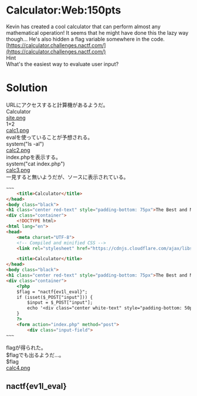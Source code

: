 # Calculator:Web:150pts
Kevin has created a cool calculator that can perform almost any mathematical operation! It seems that he might have done this the lazy way though... He's also hidden a flag variable somewhere in the code.  
[https://calculator.challenges.nactf.com/](https://calculator.challenges.nactf.com/)  
Hint  
What's the easiest way to evaluate user input?  

# Solution
URLにアクセスすると計算機があるようだ。  
Calculator  
[site.png](site/site.png)  
1+2  
[calc1.png](site/calc1.png)  
evalを使っていることが予想される。  
system("ls -al")  
[calc2.png](site/calc2.png)  
index.phpを表示する。  
system("cat index.php")  
[calc3.png](site/calc3.png)  
一見すると無いようだが、ソースに表示されている。  
```html
~~~
    <title>Calculator</title>
</head>
<body class="black">
<h1 class="center red-text" style="padding-bottom: 75px">The Best and Most Secure Calculator Ever</h1>
<div class="container">
    <!DOCTYPE html>
<html lang="en">
<head>
    <meta charset="UTF-8">
    <!-- Compiled and minified CSS -->
    <link rel="stylesheet" href="https://cdnjs.cloudflare.com/ajax/libs/materialize/1.0.0/css/materialize.min.css">

    <title>Calculator</title>
</head>
<body class="black">
<h1 class="center red-text" style="padding-bottom: 75px">The Best and Most Secure Calculator Ever</h1>
<div class="container">
    <?php
    $flag = "nactf{ev1l_eval}";
    if (isset($_POST["input"])) {
        $input = $_POST["input"];
        echo '<div class="center white-text" style="padding-bottom: 50px"><h3>' . $input . " = " . eval("return ($input);") . '</h3></div>';
    }
    ?>
    <form action="index.php" method="post">
        <div class="input-field">
~~~
```
flagが得られた。  
$flagでも出るようだ…。  
$flag  
[calc4.png](site/calc4.png)  

## nactf{ev1l_eval}